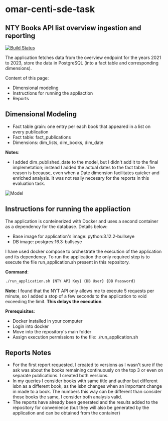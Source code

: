 # omar-centi-sde-task
## NTY Books API list overview ingestion and reporting

[![Build Status](https://travis-ci.org/joemccann/dillinger.svg?branch=master)](https://github.com/ilmancino/omar-centi-sde-task)

The application fetches data from the overview endpoint for the years 2021 to 2023, store the data in PostgreSQL (into a fact table and corresponding dimensions).

Content of this page:
- Dimensional modeling
- Instructions for running the appliaction
- Reports

## Dimensional Modeling

- Fact table grain: one entry per each book that appeared in a list on every publication
- Fact table: fact_publications
- Dimensions: dim_lists, dim_books, dim_date

**Notes**:
- I added dim_published_date to the model, but I didn't add it to the final implemetation; instead I added the actual dates to the fact table. The reason is because, even when a Date dimension facilitates quicker and enriched analysis. It was not really necesary for the reports in this evaluation task.

![Model](https://storage.googleapis.com/centi_public/images/NTY%20API%20Data%20Model.png)

## Instructions for running the appliaction

The application is conteinerized with Docker and uses a second container as a dependency for the database. Details below:
- Base image for application's image: python:3.12.2-bullseye
- DB image: postgres:16.3-bullseye

I have used docker compose to orchestrate the execution of the application and its dependency. To run the application the only required step is to execute the file run_application.sh present in this repository.

**Command**:
```sh
./run_application.sh {NTY API Key} {DB User} {DB Password}
```

**Note**:
I found that the NYT API only allows me to execute 5 requests per minute, so I added a stop of a few seconds to the application to void exceeding the limit. **This delays the execution**.

**Prerequisites**:
- Docker installed in your computer
- Login into docker
- Move into the repository's main folder
- Assign execution permissions to the file: ./run_application.sh

## Reports Notes

- For the first report requested, I created to versions as I wasn't sure if the ask was about the books remaining continuously on the top 3 or even on separate publications. I created both versions. 
- In my queries I consider books with same title and author but different isbn as a different book, as the isbn changes when an important change in made to a book. The numbers this way can be different than consider those books the same, I consider both analysis valid.
- The reports have already been generated and the results added to the repository for convenience (but they will also be generated by the application and can be obtained from the container)
